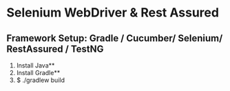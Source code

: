 # Selenium WebDriver & Rest Assured
## Framework Setup: Gradle / Cucumber/ Selenium/ RestAssured / TestNG

1. Install Java**
2. Install Gradle**
3. $ ./gradlew build

